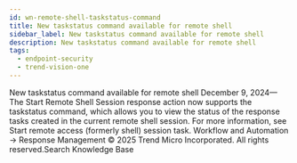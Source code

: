 ```yaml
---
id: wn-remote-shell-taskstatus-command
title: New taskstatus command available for remote shell
sidebar_label: New taskstatus command available for remote shell
description: New taskstatus command available for remote shell
tags:
  - endpoint-security
  - trend-vision-one
---
```


 New taskstatus command available for remote shell December 9, 2024—The Start Remote Shell Session response action now supports the taskstatus command, which allows you to view the status of the response tasks created in the current remote shell session. For more information, see Start remote access (formerly shell) session task. Workflow and Automation → Response Management © 2025 Trend Micro Incorporated. All rights reserved.Search Knowledge Base